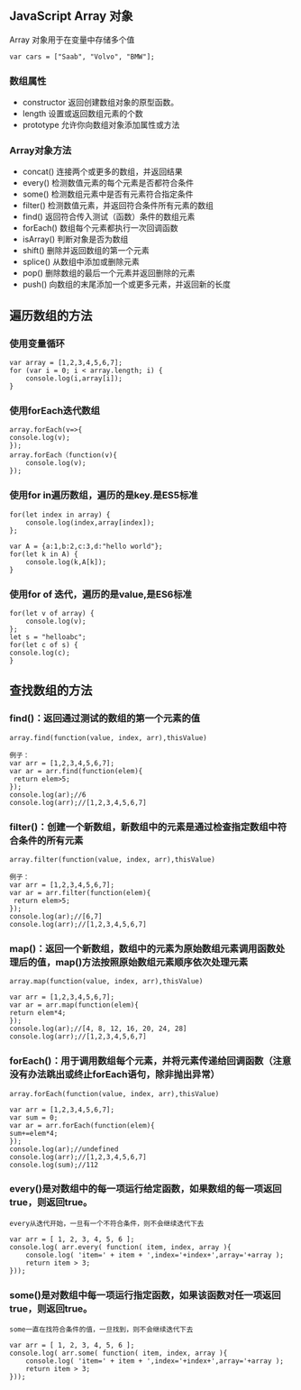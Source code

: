 ## JavaScript Array 对象
Array 对象用于在变量中存储多个值
````
var cars = ["Saab", "Volvo", "BMW"];
````
### 数组属性
- constructor	返回创建数组对象的原型函数。
- length	设置或返回数组元素的个数
- prototype	允许你向数组对象添加属性或方法

### Array对象方法
- concat()	连接两个或更多的数组，并返回结果
- every()	检测数值元素的每个元素是否都符合条件
- some()	检测数组元素中是否有元素符合指定条件
- filter()	检测数值元素，并返回符合条件所有元素的数组
- find()	返回符合传入测试（函数）条件的数组元素
- forEach()	数组每个元素都执行一次回调函数
- isArray()	判断对象是否为数组
- shift()	删除并返回数组的第一个元素
- splice()	从数组中添加或删除元素
- pop()	删除数组的最后一个元素并返回删除的元素
- push()	向数组的末尾添加一个或更多元素，并返回新的长度


## 遍历数组的方法
### 使用变量循环
````   
var array = [1,2,3,4,5,6,7];
for (var i = 0; i < array.length; i) {
    console.log(i,array[i]);
}
````        
### 使用forEach迭代数组
````   
array.forEach(v=>{
console.log(v);
});
array.forEach（function(v){
    console.log(v);
});
````
### 使用for in遍历数组，遍历的是key.是ES5标准
````   
for(let index in array) {
    console.log(index,array[index]);
};

var A = {a:1,b:2,c:3,d:"hello world"};
for(let k in A) {
    console.log(k,A[k]);
}
````
### 使用for of 迭代，遍历的是value,是ES6标准
````   
for(let v of array) {
    console.log(v);
};
let s = "helloabc";
for(let c of s) {
console.log(c);
}
````

## 查找数组的方法
### find()：返回通过测试的数组的第一个元素的值
````    
array.find(function(value, index, arr),thisValue)

例子：
var arr = [1,2,3,4,5,6,7];
var ar = arr.find(function(elem){
 return elem>5;
});
console.log(ar);//6
console.log(arr);//[1,2,3,4,5,6,7]
````
### filter()：创建一个新数组，新数组中的元素是通过检查指定数组中符合条件的所有元素
````
array.filter(function(value, index, arr),thisValue)

例子：
var arr = [1,2,3,4,5,6,7];
var ar = arr.filter(function(elem){
 return elem>5;
});
console.log(ar);//[6,7]
console.log(arr);//[1,2,3,4,5,6,7]
````
### map()：返回一个新数组，数组中的元素为原始数组元素调用函数处理后的值，map()方法按照原始数组元素顺序依次处理元素
````
array.map(function(value, index, arr),thisValue)

var arr = [1,2,3,4,5,6,7];
var ar = arr.map(function(elem){
return elem*4;
});
console.log(ar);//[4, 8, 12, 16, 20, 24, 28]
console.log(arr);//[1,2,3,4,5,6,7]
````
### forEach()：用于调用数组每个元素，并将元素传递给回调函数（注意没有办法跳出或终止forEach语句，除非抛出异常）
````
array.forEach(function(value, index, arr),thisValue)

var arr = [1,2,3,4,5,6,7];
var sum = 0;
var ar = arr.forEach(function(elem){
sum+=elem*4;
});
console.log(ar);//undefined
console.log(arr);//[1,2,3,4,5,6,7]
console.log(sum);//112
````
### every()是对数组中的每一项运行给定函数，如果数组的每一项返回true，则返回true。
````
every从迭代开始，一旦有一个不符合条件，则不会继续迭代下去

var arr = [ 1, 2, 3, 4, 5, 6 ];
console.log( arr.every( function( item, index, array ){
    console.log( 'item=' + item + ',index='+index+',array='+array );
    return item > 3;
}));
````
### some()是对数组中每一项运行指定函数，如果该函数对任一项返回true，则返回true。
````
some一直在找符合条件的值，一旦找到，则不会继续迭代下去

var arr = [ 1, 2, 3, 4, 5, 6 ];
console.log( arr.some( function( item, index, array ){
    console.log( 'item=' + item + ',index='+index+',array='+array );
    return item > 3;
}));
````